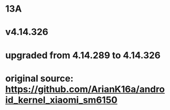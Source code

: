 # 13A
# v4.14.326
# upgraded from 4.14.289 to 4.14.326
# original source: https://github.com/ArianK16a/android_kernel_xiaomi_sm6150
